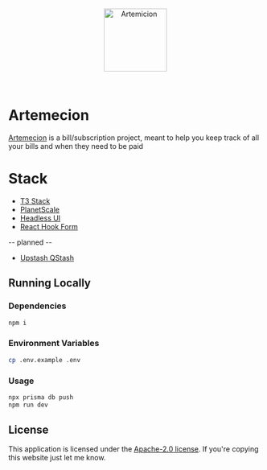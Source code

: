 <br>
<p align="center">
<a href="https://github.com/alexisveryreal"><img width="125" src="https://static.wikia.nocookie.net/finalfantasy/images/f/fc/Ff9_artemicion.jpg/revision/latest?cb=20111201184121" alt="Artemicion"></a>
</p>

<br>

# Artemecion

[Artemecion](https://finalfantasy.fandom.com/wiki/Artemicion#Final_Fantasy_IX) is a bill/subscription project, meant to help you keep track of all your bills and when they need to be paid


# Stack
- [T3 Stack](https://create.t3.gg/)
- [PlanetScale](https://planetscale.com/)
- [Headless UI](https://headlessui.com/)
- [React Hook Form](https://react-hook-form.com/)

-- planned --
- [Upstash QStash](https://docs.upstash.com/qstash)



## Running Locally


### Dependencies
```sh
npm i
```

### Environment Variables
```sh
cp .env.example .env
```


### Usage
```sh
npx prisma db push
npm run dev
```

## License

This application is licensed under the [Apache-2.0 license](). If you're copying this website just let me know.
